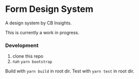 # Form Design System

A design system by CB Insights.

This is currently a work in progress.

### Development

1. clone this repo
2. run `yarn bootstrap`

Build with `yarn build` in root dir.
Test with `yarn test` in root dir.
